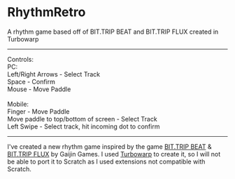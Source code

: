 # RhythmRetro
A rhythm game based off of BIT.TRIP BEAT and BIT.TRIP FLUX created in Turbowarp<br>
<hr>
Controls:<br>
  PC:<br>
    Left/Right Arrows - Select Track<br>
    Space - Confirm<br>
    Mouse - Move Paddle<br>
<br>
  Mobile: <br>
    Finger - Move Paddle<br>
    Move paddle to top/bottom of screen - Select Track<br>
    Left Swipe - Select track, hit incoming dot to confirm<hr>


I've created a new rhythm game inspired by the game <a href="https://bittrip.fandom.com/wiki/BIT.TRIP_BEAT" target="_blank">BIT.TRIP BEAT</a> & <a href="https://bittrip.fandom.com/wiki/BIT.TRIP_FLUX" target="_blank">BIT.TRIP FLUX</a> by Gaijin Games. I used <a href="turbowarp.org" target="_blank">Turbowarp</a> to create it, so I will not be able to port it to Scratch as I used extensions not compatible with Scratch.
